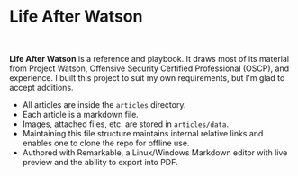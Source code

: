 Life After Watson
===================================================================

<br>

**Life After Watson** is a reference and playbook. It draws most of its material from Project Watson, Offensive Security Certified Professional (OSCP), and experience. I built this project to suit my own requirements, but I'm glad to accept additions.

- All articles are inside the `articles` directory.
- Each article is a markdown file.
- Images, attached files, etc. are stored in `articles/data`.
- Maintaining this file structure maintains internal relative links and enables one to clone the repo for offline use.
- Authored with Remarkable, a Linux/Windows Markdown editor with live preview and the ability to export into PDF.

